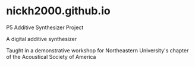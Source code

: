 # nickh2000.github.io

P5 Additive Synthesizer Project

A digital additive synthesizer

Taught in a demonstrative workshop for Northeastern University's chapter of the Acoustical Society of America


